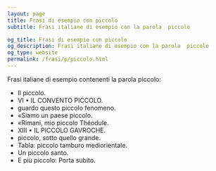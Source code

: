 ```yaml
---
layout: page
title: Frasi di esempio con piccolo 
subtitle: Frasi italiane di esempio con la parola  piccolo

og_title: Frasi di esempio con piccolo 
og_description: Frasi italiane di esempio con la parola  piccolo
og_type: website
permalink: /frasi/p/piccolo.html
---
```


Frasi italiane di esempio contenenti la parola piccolo:


- Il piccolo.
- VI • IL CONVENTO PICCOLO.
- guardo questo piccolo fenomeno.
- «Siamo un paese piccolo.
- «Rimani, mio piccolo Théodule.
- XIII • IL PICCOLO GAVROCHE.
- piccolo, sotto quello grande.
- Tabla: piccolo tamburo mediorientale.
- Un piccolo santo.
- E più piccolo: Porta subito.
